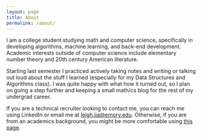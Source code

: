 ```yaml
---
layout: page
title: About
permalink: /about/
---
```


I am a college student studying math and computer science, specifically in developing algorithms, machine learning, and back-end development. Academic interests outside of computer science include elementary number theory and 20th century American literature. 

Starting last semester I practiced actively taking notes and writing or talking out loud about the stuff I learned (especially for my Data Structures and Algorithms class). I was quite happy with what how it turned out, so I plan on going a step further and keeping a small math/cs blog for the rest of my undergrad career. 

If you are a technical recruiter looking to contact me, you can reach me using LinkedIn or email me at leigh.jia@emory.edu. Otherwise, if you are from an academics background, you might be more comfortable using [this page](/about1.html).
